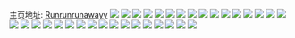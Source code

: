 主页地址: [Runrunrunawayy](https://weibo.com/u/2479094484) 
![](https://wx4.sinaimg.cn/mw2000/93c3fad4ly1h9pkqcg8rxj21o0280b29.jpg) 
![](https://wx4.sinaimg.cn/mw2000/93c3fad4ly1h9pkqdkm3tj21o02801kx.jpg) 
![](https://wx4.sinaimg.cn/mw2000/93c3fad4ly1h9pkqdz5jdj21o02801kx.jpg) 
![](https://wx4.sinaimg.cn/mw2000/93c3fad4ly1h9pkqey9m1j21o02804qp.jpg) 
![](https://wx4.sinaimg.cn/mw2000/93c3fad4ly1h9m1yd5onyj20wi1yc47i.jpg) 
![](https://wx4.sinaimg.cn/mw2000/93c3fad4ly1h9l605wvdyj20u00zon11.jpg) 
![](https://wx4.sinaimg.cn/mw2000/93c3fad4ly1h9ipemcwxpj21900u015b.jpg) 
![](https://wx4.sinaimg.cn/mw2000/93c3fad4ly1h9f4ecsojfj20u0140grp.jpg) 
![](https://wx4.sinaimg.cn/mw2000/93c3fad4ly1h999e5znrwj211v0lk0wo.jpg) 
![](https://wx4.sinaimg.cn/mw2000/93c3fad4ly1h976eiccezj22bw2ttx6s.jpg) 
![](https://wx4.sinaimg.cn/mw2000/93c3fad4ly1h976ekhr9rj22by2uk4qr.jpg) 
![](https://wx4.sinaimg.cn/mw2000/93c3fad4ly1h976el4t55j20u01sxwsh.jpg) 
![](https://wx4.sinaimg.cn/mw2000/93c3fad4ly1h966qru2crj20wa1764am.jpg) 
![](https://wx4.sinaimg.cn/mw2000/93c3fad4ly1h966qs403lj20wi17cjx8.jpg) 
![](https://wx4.sinaimg.cn/mw2000/93c3fad4ly1h966qskadij20wi17ck0f.jpg) 
![](https://wx4.sinaimg.cn/mw2000/93c3fad4ly1h966qrkpjkj20wi17cqdz.jpg) 
![](https://wx4.sinaimg.cn/mw2000/93c3fad4ly1h966qsc3quj20wi17cn8k.jpg) 
![](https://wx4.sinaimg.cn/mw2000/93c3fad4ly1h966qswrxlj20wi17cgw0.jpg) 
![](https://wx4.sinaimg.cn/mw2000/93c3fad4ly1h8k40j0n7qj21o02807tv.jpg) 
![](https://wx4.sinaimg.cn/mw2000/93c3fad4ly1h8k40jm590j21o02801hb.jpg) 
![](https://wx4.sinaimg.cn/mw2000/93c3fad4ly1h7vm5q2diqj20wi0fcjsi.jpg) 
![](https://wx4.sinaimg.cn/mw2000/93c3fad4ly1h7th5nyjz5j20zg1ba46z.jpg) 
![](https://wx4.sinaimg.cn/mw2000/93c3fad4ly1h7rpqj54nrj20sg35sx5x.jpg) 
![](https://wx4.sinaimg.cn/mw2000/93c3fad4ly1h755wyj95ij20sg35s18i.jpg) 
![](https://wx4.sinaimg.cn/mw2000/93c3fad4ly1h755wq8r29j20sg35stfb.jpg) 
![](https://wx4.sinaimg.cn/mw2000/93c3fad4ly1h755x1373uj20my36c4h3.jpg) 
![](https://wx4.sinaimg.cn/mw2000/93c3fad4ly1h6qaj9bv7ej21o01o0dn5.jpg) 
![](https://wx4.sinaimg.cn/mw2000/93c3fad4ly1h5ccs1g7l7j20u0140wmd.jpg) 
![](https://wx4.sinaimg.cn/mw2000/93c3fad4ly1h4qgbv4j25j23402c0qv6.jpg) 
![](https://wx4.sinaimg.cn/mw2000/93c3fad4ly1h4qgbrg5bvj21o0280npd.jpg) 
![](https://wx4.sinaimg.cn/mw2000/93c3fad4ly1h4qgbs81jtj21o0280e81.jpg) 
![](https://wx4.sinaimg.cn/mw2000/93c3fad4ly1h4qgbt5xpdj21o0280e81.jpg) 
![](https://wx4.sinaimg.cn/mw2000/93c3fad4ly1h4qgbx8xjaj21hq1zme81.jpg) 
